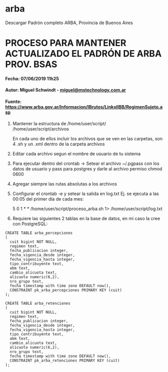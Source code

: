 # arba
Descargar Padrón completo ARBA, Provincia de Buenos Aires


# PROCESO PARA MANTENER ACTUALIZADO EL PADRÓN DE ARBA PROV. BSAS

#### Fecha: 07/06/2019 11h25
#### Autor: Miguel Schwindt - miguel@mstechnology.com.ar
#### Fuente: https://www.arba.gov.ar/Informacion/IBrutos/LinksIIBB/RegimenSujeto.asp

1) Mantener la estructura de 
	/home/user/script/
	/home/user/script/archivos
   
   En cada uno de ellos incluir los archivos que se ven en las carpetas, son 4 .sh y
   un .xml dentro de la carpeta archivos

2) Editar cada archivo segun el nombre de usuario de tu sistema

3) Para ejecutar dentro del crontab -> Setear el archivo ~/.pgpass con los datos de 
   usuario y pass para postgres y darle al archivo permiso chmod 0600

4) Agregar siempre las rutas absolutas a los archivos

5) Configurar el crontab -e y setear la salida en log.txt
   Ej. se ejecuta a las 00:05 del primer día de cada mes:

   5  0  1  *  *  /home/user/script/proceso_arba.sh 1> /home/user/script/log.txt

6) Requiere las siguientes 2 tablas en la base de datos, en mi caso la cree con PostgreSQL:
	
  ```
  CREATE TABLE arba_percepciones
  (
    cuit bigint NOT NULL,
    regimen text,
    fecha_publicacion integer,
    fecha_vigencia_desde integer,
    fecha_vigencia_hasta integer,
    tipo_contribuyente text,
    abm text,
    cambio_alicuota text,
    alicuota numeric(6,2),
    nro_grupo text,
    fecha timestamp with time zone DEFAULT now(),
    CONSTRAINT pk_arba_percepciones PRIMARY KEY (cuit)
  );
  ```

  ```
  CREATE TABLE arba_retenciones
  (
    cuit bigint NOT NULL,
    regimen text,
    fecha_publicacion integer,
    fecha_vigencia_desde integer,
    fecha_vigencia_hasta integer,
    tipo_contribuyente text,
    abm text,
    cambio_alicuota text,
    alicuota numeric(6,2),
    nro_grupo text,
    fecha timestamp with time zone DEFAULT now(),
    CONSTRAINT pk_arba_retenciones PRIMARY KEY (cuit)
  );
  ```


